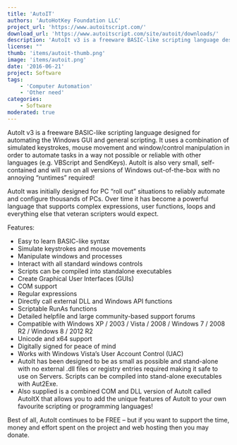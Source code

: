 ```yaml
---
title: 'AutoIT'
authors: 'AutoHotKey Foundation LLC'
project_url: 'https://www.autoitscript.com/'
download_url: 'https://www.autoitscript.com/site/autoit/downloads/'
description: 'AutoIt v3 is a freeware BASIC-like scripting language designed for automating the Windows GUI and general scripting. It uses a combination of simulated keystrokes, mouse movement and window/control manipulation in order to automate tasks in a way not possible or reliable with other languages.'
license: ""
thumb: 'items/autoit-thumb.png'
image: 'items/autoit.png'
date: '2016-06-21'
project: Software
tags:
    - 'Computer Automation'
    - 'Other need'
categories:
    - Software
moderated: true
---
```

AutoIt v3 is a freeware BASIC-like scripting language designed for automating the Windows GUI and general scripting. It uses a combination of simulated keystrokes, mouse movement and window/control manipulation in order to automate tasks in a way not possible or reliable with other languages (e.g. VBScript and SendKeys). AutoIt is also very small, self-contained and will run on all versions of Windows out-of-the-box with no annoying “runtimes” required!

AutoIt was initially designed for PC “roll out” situations to reliably automate and configure thousands of PCs. Over time it has become a powerful language that supports complex expressions, user functions, loops and everything else that veteran scripters would expect.

Features:

* Easy to learn BASIC-like syntax
* Simulate keystrokes and mouse movements
* Manipulate windows and processes
* Interact with all standard windows controls
* Scripts can be compiled into standalone executables
* Create Graphical User Interfaces (GUIs)
* COM support
* Regular expressions
* Directly call external DLL and Windows API functions
* Scriptable RunAs functions
* Detailed helpfile and large community-based support forums
* Compatible with Windows XP / 2003 / Vista / 2008 / Windows 7 / 2008 R2 / Windows 8 / 2012 R2
* Unicode and x64 support
* Digitally signed for peace of mind
* Works with Windows Vista’s User Account Control (UAC)
* AutoIt has been designed to be as small as possible and stand-alone with no external .dll files or registry entries required making it safe to use on Servers. Scripts can be compiled into stand-alone executables with Aut2Exe.
* Also supplied is a combined COM and DLL version of AutoIt called AutoItX that allows you to add the unique features of AutoIt to your own favourite scripting or programming languages!

Best of all, AutoIt continues to be FREE – but if you want to support the time, money and effort spent on the project and web hosting then you may donate.